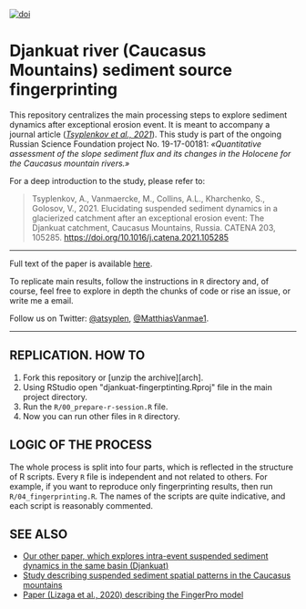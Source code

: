 [![doi](https://img.shields.io/badge/doi-10.1016%2Fj.catena.2021.105285-success.svg?style=github)][doi]

# Djankuat river (Caucasus Mountains) sediment source fingerprinting

This repository centralizes the main processing steps to explore sediment dynamics after exceptional erosion event. It is meant to accompany a journal article ([*Tsyplenkov et al., 2021*][doi]). This study is part of the ongoing Russian Science Foundation project No. 19-17-00181: *«Quantitative assessment of the slope sediment flux and its changes in the Holocene for the Caucasus mountain rivers.»*

For a deep introduction to the study, please refer to:
>Tsyplenkov, A., Vanmaercke, M., Collins, A.L., Kharchenko, S., Golosov, V., 2021. Elucidating suspended sediment dynamics in a glacierized catchment after an exceptional erosion event: The Djankuat catchment, Caucasus Mountains, Russia. CATENA 203, 105285. https://doi.org/10.1016/j.catena.2021.105285

***

Full text of the paper is available [here][doi].

To replicate main results, follow the instructions in `R` directory and, of course, feel free to explore in depth the chunks of code or rise an issue, or write me a email.

Follow us on Twitter: [@atsyplen][ats], [@MatthiasVanmae1][mvm].

[doi]: https://doi.org/10.1016/j.catena.2021.105285
[ats]: https://twitter.com/atsyplen
[mvm]: https://twitter.com/MatthiasVanmae1

***

## REPLICATION. HOW TO
1. Fork this repository or [unzip the archive][arch].
2. Using RStudio open "djankuat-fingerptinting.Rproj" file in the main project directory.
3. Run the `R/00_prepare-r-session.R` file. 
4. Now you can run other files in `R` directory.

## LOGIC OF THE PROCESS
The whole process is split into four parts, which is reflected in the structure of R scripts. Every `R` file is independent and not related to others. For example, if you want to reproduce only fingerprinting results, then run `R/04_fingerprinting.R`.
The names of the scripts are quite indicative, and each script is reasonably commented.

## SEE ALSO
 - [Our other paper, which explores intra-event suspended sediment dynamics in the same basin (Djankuat)][jss]
 - [Study describing suspended sediment spatial patterns in the Caucasus mountains][piahs]
 - [Paper (Lizaga et al., 2020) describing the FingerPro model][fingerpro]

[fingerpro]: https://doi.org/10.1007/s11269-020-02650-0
[jss]: https://doi.org/10.1007/s11368-020-02633-z
[piahs]: https://doi.org/10.5194/piahs-381-87-2019
